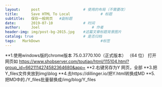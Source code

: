 ```yaml
---
layout:     post   				    # 使用的布局（不需要改）
title:      Save HTML To Local 				# 标题 
subtitle:   保存一般网页   #副标题
date:       2019-07-10 				# 时间
author:     Joel 						# 作者
header-img: img/post-bg-2015.jpg 	#这篇文章标题背景图片
catalog: true 						# 是否归档
tags:	MarkDown							#标签
---
```

**1.使用windows版的chrome版本 75.0.3770.100（正式版本） （64 位） 打开网页如
https://www.shobserver.com/toutiao/html/115104.html?group_id=6621114274582364680&app=
**2.右键另存为Y 网页，全部
**3.把Y_files文件夹放到img\blog
**4.去https://dillinger.io/把Y.html转换成MD
**5.把MD中的./Y_files批量替换成/img/blog/Y_files
